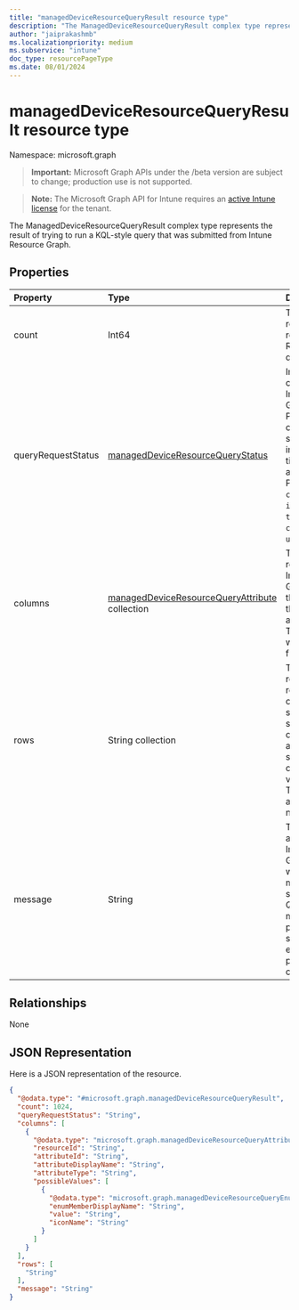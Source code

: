 ```yaml
---
title: "managedDeviceResourceQueryResult resource type"
description: "The ManagedDeviceResourceQueryResult complex type represents the result of trying to run a KQL-style query that was submitted from Intune Resource Graph."
author: "jaiprakashmb"
ms.localizationpriority: medium
ms.subservice: "intune"
doc_type: resourcePageType
ms.date: 08/01/2024
---
```


# managedDeviceResourceQueryResult resource type

Namespace: microsoft.graph

> **Important:** Microsoft Graph APIs under the /beta version are subject to change; production use is not supported.

> **Note:** The Microsoft Graph API for Intune requires an [active Intune license](https://go.microsoft.com/fwlink/?linkid=839381) for the tenant.

The ManagedDeviceResourceQueryResult complex type represents the result of trying to run a KQL-style query that was submitted from Intune Resource Graph.

## Properties
|Property|Type|Description|
|:---|:---|:---|
|count|Int64|The total number of rows in the entire result of an Intune Resource Graph query.|
|queryRequestStatus|[managedDeviceResourceQueryStatus](../resources/intune-multidevicepivotservice-manageddeviceresourcequerystatus.md)|Indicates the current status of an Intune Resource Graph request. Possible values are: created (default), submitted, inProgress, timedOut, failed, and completed. Possible values are: `created`, `submitted`, `inProgress`, `timedOut`, `failed`, `completed`, `unknownFutureValue`.|
|columns|[managedDeviceResourceQueryAttribute](../resources/intune-multidevicepivotservice-manageddeviceresourcequeryattribute.md) collection|The columns in the result table of an Intune Resource Graph, including the KQL-version of the column's name and column type. This is provided when fetching the first page of results.|
|rows|String collection|The rows in the result table represented as a collection of JSON strings. Each JSON string represents one row and is an array containing strings or JSON objects for each value in that row. The length of each array is equal to the number of columns.|
|message|String|The message associated with Intune Resource Graph request, which provides more details on the status. For example, Query is malformed., Query processing is scheduled for execution. or Query processing is completed.|

## Relationships
None

## JSON Representation
Here is a JSON representation of the resource.
<!-- {
  "blockType": "resource",
  "@odata.type": "microsoft.graph.managedDeviceResourceQueryResult"
}
-->
``` json
{
  "@odata.type": "#microsoft.graph.managedDeviceResourceQueryResult",
  "count": 1024,
  "queryRequestStatus": "String",
  "columns": [
    {
      "@odata.type": "microsoft.graph.managedDeviceResourceQueryAttribute",
      "resourceId": "String",
      "attributeId": "String",
      "attributeDisplayName": "String",
      "attributeType": "String",
      "possibleValues": [
        {
          "@odata.type": "microsoft.graph.managedDeviceResourceQueryEnumMember",
          "enumMemberDisplayName": "String",
          "value": "String",
          "iconName": "String"
        }
      ]
    }
  ],
  "rows": [
    "String"
  ],
  "message": "String"
}
```
